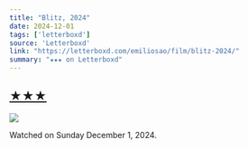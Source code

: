 ```yaml
---
title: "Blitz, 2024"
date: 2024-12-01
tags: ['letterboxd']
source: 'Letterboxd'
link: "https://letterboxd.com/emiliosao/film/blitz-2024/"
summary: "★★★ on Letterboxd"
---
```


## [★★★](https://letterboxd.com/emiliosao/film/blitz-2024/)  

<p><img src="https://a.ltrbxd.com/resized/film-poster/8/0/6/9/0/7/806907-blitz-2024-0-600-0-900-crop.jpg?v=7596707a9c" /></p> <p>Watched on Sunday December 1, 2024.</p>